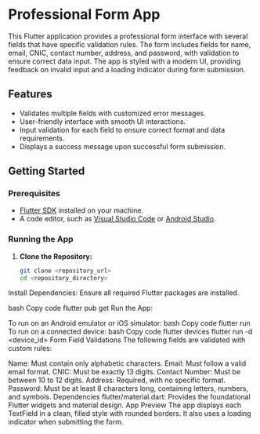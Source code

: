 # Professional Form App

This Flutter application provides a professional form interface with several fields that have specific validation rules. The form includes fields for name, email, CNIC, contact number, address, and password, with validation to ensure correct data input. The app is styled with a modern UI, providing feedback on invalid input and a loading indicator during form submission.

## Features
- Validates multiple fields with customized error messages.
- User-friendly interface with smooth UI interactions.
- Input validation for each field to ensure correct format and data requirements.
- Displays a success message upon successful form submission.

## Getting Started

### Prerequisites
- [Flutter SDK](https://flutter.dev/docs/get-started/install) installed on your machine.
- A code editor, such as [Visual Studio Code](https://code.visualstudio.com/) or [Android Studio](https://developer.android.com/studio).

### Running the App

1. **Clone the Repository:**
   ```bash
   git clone <repository_url>
   cd <repository_directory>
Install Dependencies: Ensure all required Flutter packages are installed.

bash
Copy code
flutter pub get
Run the App:

To run on an Android emulator or iOS simulator:
bash
Copy code
flutter run
To run on a connected device:
bash
Copy code
flutter devices
flutter run -d <device_id>
Form Field Validations
The following fields are validated with custom rules:

Name: Must contain only alphabetic characters.
Email: Must follow a valid email format.
CNIC: Must be exactly 13 digits.
Contact Number: Must be between 10 to 12 digits.
Address: Required, with no specific format.
Password: Must be at least 8 characters long, containing letters, numbers, and symbols.
Dependencies
flutter/material.dart: Provides the foundational Flutter widgets and material design.
App Preview
The app displays each TextField in a clean, filled style with rounded borders. It also uses a loading indicator when submitting the form.
